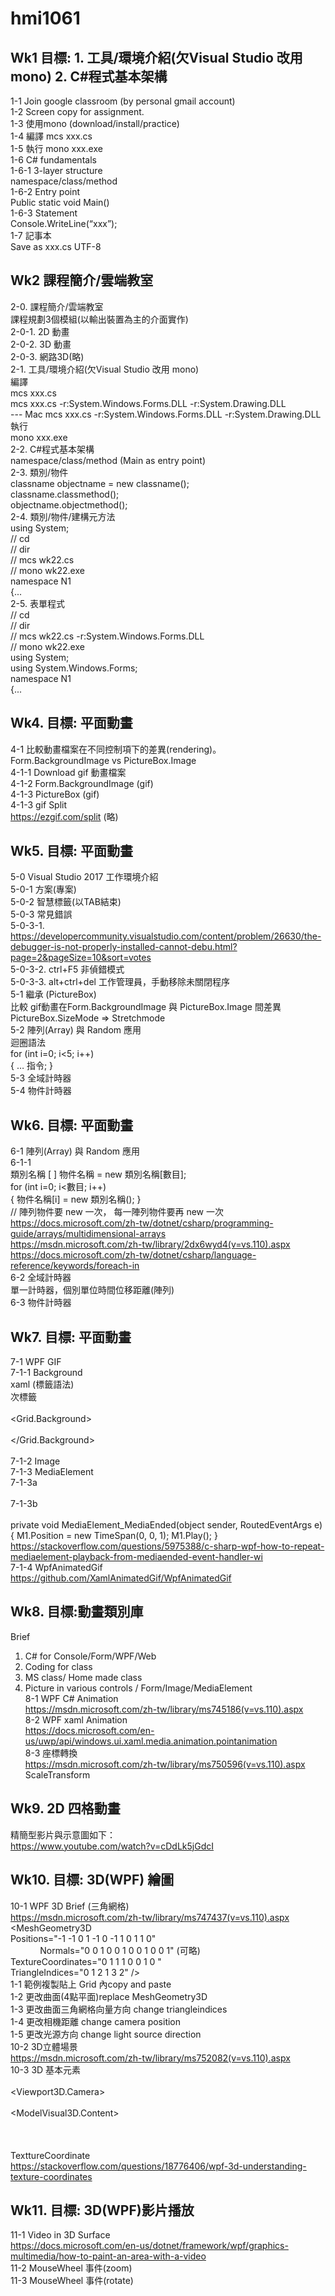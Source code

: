 # hmi1061
## Wk1 目標: 1. 工具/環境介紹(欠Visual Studio 改用 mono) 2. C#程式基本架構
1-1 Join google classroom (by personal gmail account) <br/>
1-2 Screen copy for assignment. <br/>
1-3 使用mono (download/install/practice) <br/>
1-4 編譯 mcs xxx.cs  <br/>
1-5 執行 mono xxx.exe  <br/>
1-6 C# fundamentals <br/>
1-6-1 3-layer structure <br/>
namespace/class/method <br/>
1-6-2 Entry point <br/>
Public static void Main()<br/>
1-6-3 Statement<br/>
Console.WriteLine(“xxx”);<br/>
1-7 記事本<br/>
Save as xxx.cs UTF-8<br/>

## Wk2 課程簡介/雲端教室
2-0. 課程簡介/雲端教室<br/>
課程規劃3個模組(以輸出裝置為主的介面實作)<br/>
2-0-1.	2D 動畫<br/>
2-0-2.	3D 動畫<br/>
2-0-3.	網路3D(略)<br/>
2-1. 工具/環境介紹(欠Visual Studio 改用 mono) <br/>
編譯<br/>
mcs xxx.cs<br/>
mcs xxx.cs -r:System.Windows.Forms.DLL -r:System.Drawing.DLL<br/>
--- Mac   mcs xxx.cs -r:System.Windows.Forms.DLL -r:System.Drawing.DLL<br/> 
執行<br/>
mono xxx.exe<br/>
2-2. C#程式基本架構<br/>
namespace/class/method (Main as entry point)<br/>
2-3. 類別/物件<br/>
classname objectname = new classname();<br/>
classname.classmethod();<br/>
objectname.objectmethod();<br/>
2-4. 類別/物件/建構元方法<br/>
using System;<br/>
// cd <br/>
// dir <br/>
// mcs wk22.cs <br/>
// mono wk22.exe <br/>
namespace N1<br/>
{... <br/>
2-5. 表單程式 <br/>
// cd<br/>
// dir<br/>
// mcs wk22.cs -r:System.Windows.Forms.DLL <br/>
// mono wk22.exe <br/>
using System;<br/>
using System.Windows.Forms;<br/>
namespace N1<br/>
{... <br/>
## Wk4. 目標: 平面動畫
4-1 比較動畫檔案在不同控制項下的差異(rendering)。<br/>
Form.BackgroundImage vs PictureBox.Image <br/>
4-1-1 Download gif 動畫檔案 <br/>
4-1-2 Form.BackgroundImage (gif) <br/>
4-1-3 PictureBox (gif) <br/>
4-1-3 gif Split <br/>
https://ezgif.com/split (略) <br/>
## Wk5. 目標: 平面動畫
5-0 Visual Studio 2017 工作環境介紹 <br/> 
5-0-1 方案(專案) <br/>
5-0-2 智慧標籤(以TAB結束)<br/>
5-0-3 常見錯誤<br/>
5-0-3-1.	https://developercommunity.visualstudio.com/content/problem/26630/the-debugger-is-not-properly-installed-cannot-debu.html?page=2&pageSize=10&sort=votes <br/>
5-0-3-2.	ctrl+F5 非偵錯模式 <br/>
5-0-3-3.	alt+ctrl+del 工作管理員，手動移除未關閉程序 <br/>
5-1 繼承 (PictureBox) <br/>
比較 gif動畫在Form.BackgroundImage 與 PictureBox.Image 間差異 <br/>
PictureBox.SizeMode => Stretchmode <br/>
5-2 陣列(Array) 與 Random 應用<br/>
迴圈語法<br/>
for (int i=0; i<5; i++)<br/>
{	… 指令; } <br/>
5-3 全域計時器<br/>
5-4 物件計時器<br/>
## Wk6. 目標: 平面動畫
6-1 陣列(Array) 與 Random 應用<br/>
6-1-1 <br/>
類別名稱 [ ] 物件名稱 = new 類別名稱[數目]; <br/>
for (int i=0; i<數目; i++)<br/>
	{		物件名稱[i] = new 類別名稱();	} <br/>
// 陣列物件要 new 一次， 每一陣列物件要再 new 一次 <br/>
https://docs.microsoft.com/zh-tw/dotnet/csharp/programming-guide/arrays/multidimensional-arrays <br/>
https://msdn.microsoft.com/zh-tw/library/2dx6wyd4(v=vs.110).aspx <br/>
https://docs.microsoft.com/zh-tw/dotnet/csharp/language-reference/keywords/foreach-in <br/>
6-2 全域計時器<br/>
單一計時器，個別單位時間位移距離(陣列) <br/>
6-3 物件計時器<br/>

## Wk7. 目標: 平面動畫
7-1 WPF GIF <br/>
7-1-1 Background <br/>
xaml (標籤語法) <br/>
次標籤<br/>
<Grid><br/>
        <Grid.Background><br/>
            <ImageBrush ImageSource="C:\Users\G521\source\repos\wk7\wk71\bin\Debug\run.gif" /><br/>
        </Grid.Background><br/>
</Grid><br/>
7-1-2 Image <br/>
7-1-3 MediaElement <br/>
7-1-3a <br/>
 <MediaElement Name="M1"  LoadedBehavior="play" UnloadedBehavior="Manual"  Source="C:\Users\G521\source\repos\wk7\wk71\bin\Debug\run.gif" ></MediaElement> <br/>
7-1-3b <br/>
<MediaElement Name="M1" MediaEnded="MediaElement_MediaEnded"  LoadedBehavior="play" UnloadedBehavior="Manual"  Source="C:\Users\G521\source\repos\wk7\wk71\bin\Debug\run.gif" ></MediaElement><br/>
 private void MediaElement_MediaEnded(object sender, RoutedEventArgs e)<br/>
{ M1.Position = new TimeSpan(0, 0, 1);            M1.Play();        }<br/>
https://stackoverflow.com/questions/5975388/c-sharp-wpf-how-to-repeat-mediaelement-playback-from-mediaended-event-handler-wi <br/>
7-1-4 WpfAnimatedGif <br/>
https://github.com/XamlAnimatedGif/WpfAnimatedGif <br/>
## Wk8. 目標:動畫類別庫
Brief <br/>
1.	C# for Console/Form/WPF/Web <br/>
2.	Coding for class <br/>
3.	MS class/ Home made class <br/>
4.	Picture in various controls / Form/Image/MediaElement <br/>
8-1 WPF C# Animation <br/>
https://msdn.microsoft.com/zh-tw/library/ms745186(v=vs.110).aspx <br/>
8-2 WPF xaml Animation <br/>
https://docs.microsoft.com/en-us/uwp/api/windows.ui.xaml.media.animation.pointanimation<br/>
8-3 座標轉換 <br/>
https://msdn.microsoft.com/zh-tw/library/ms750596(v=vs.110).aspx <br/>
ScaleTransform <br/>
## Wk9. 2D 四格動畫
精簡型影片與示意圖如下：<br/>
https://www.youtube.com/watch?v=cDdLk5jGdcI <br/>
## Wk10. 目標: 3D(WPF) 繪圖
10-1 WPF 3D Brief (三角網格)<br/>
https://msdn.microsoft.com/zh-tw/library/ms747437(v=vs.110).aspx<br/>
<MeshGeometry3D <br/>
              Positions="-1 -1 0  1 -1 0  -1 1 0  1 1 0"<br/>
              Normals="0 0 1  0 0 1  0 0 1  0 0 1" (可略)<br/>
              TextureCoordinates="0 1  1 1  0 0  1 0   "<br/>
              TriangleIndices="0 1 2  1 3 2" /><br/>
1-1 範例複製貼上 Grid 內copy and paste<br/>
1-2 更改曲面(4點平面)replace MeshGeometry3D<br/> 
1-3 更改曲面三角網格向量方向 change triangleindices<br/>
1-4 更改相機距離 change camera position<br/>
1-5 更改光源方向 change light source direction<br/>
10-2 3D立體場景<br/>
https://msdn.microsoft.com/zh-tw/library/ms752082(v=vs.110).aspx<br/>
10-3 3D 基本元素<br/>
<Viewport3D><br/>
<Viewport3D.Camera><br/>
<ModelVisual3D><br/>
<ModelVisual3D.Content><br/>
<Model3DGroup><br/>
<AmbientLight Color="White"/><br/>
<GeometryModel3D><br/>
TexttureCoordinate<br/>
https://stackoverflow.com/questions/18776406/wpf-3d-understanding-texture-coordinates<br/>
## Wk11. 目標: 3D(WPF)影片播放
11-1 Video in 3D Surface <br/>
https://docs.microsoft.com/en-us/dotnet/framework/wpf/graphics-multimedia/how-to-paint-an-area-with-a-video <br/>
11-2 MouseWheel 事件(zoom)<br/>
11-3 MouseWheel 事件(rotate)<br/>



















